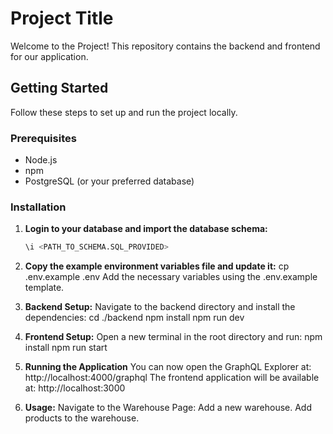 # Project Title

Welcome to the Project! This repository contains the backend and frontend for our application.

## Getting Started

Follow these steps to set up and run the project locally.

### Prerequisites

- Node.js
- npm
- PostgreSQL (or your preferred database)

### Installation

1. **Login to your database and import the database schema:**

   ```sql
   \i <PATH_TO_SCHEMA.SQL_PROVIDED>

2. **Copy the example environment variables file and update it:**
    cp .env.example .env
    Add the necessary variables using the .env.example template.

3. **Backend Setup:**
    Navigate to the backend directory and install the dependencies:
    cd ./backend
    npm install
    npm run dev
4. **Frontend Setup:**
    Open a new terminal in the root directory and run:
    npm install
    npm run start
5. **Running the Application**
    You can now open the GraphQL Explorer at: http://localhost:4000/graphql
    The frontend application will be available at: http://localhost:3000

6. **Usage:**
    Navigate to the Warehouse Page:
        Add a new warehouse.
        Add products to the warehouse.